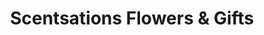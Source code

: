 ---
title: "Scentsations Flowers & Gifts"
url: /bristol/scentsations-flowers-and-gifts/
shop: florist
---